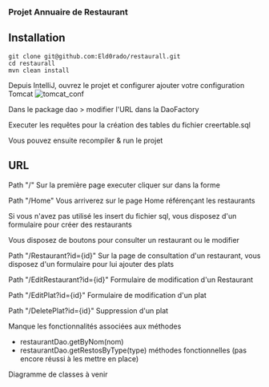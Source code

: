 ### Projet Annuaire de Restaurant

## Installation

```
git clone git@github.com:Eld0rado/restaurall.git
cd restaurall
mvn clean install
```

Depuis IntelliJ, ouvrez le projet et configurer ajouter votre configuration Tomcat
![tomcat_conf](https://user-images.githubusercontent.com/91850497/169719573-9053d6e8-3fc1-429f-ad27-da8127352898.png)

Dans le package dao > modifier l'URL dans la DaoFactory

Executer les requêtes pour la création des tables du fichier creertable.sql

Vous pouvez ensuite recompiler & run le projet

## URL

Path "/"
Sur la première page executer cliquer sur dans la forme

Path "/Home"
Vous arriverez sur le page Home référençant les restaurants

Si vous n'avez pas utilisé les insert du fichier sql, vous disposez d'un formulaire pour créer des restaurants

Vous disposez de boutons pour consulter un restaurant ou le modifier

Path "/Restaurant?id={id}"
Sur la page de consultation d'un restaurant, vous disposez d'un formulaire pour lui ajouter des plats

Path "/EditRestaurant?id={id}"
Formulaire de modification d'un Restaurant

Path "/EditPlat?id={id}"
Formulaire de modification d'un plat

Path "/DeletePlat?id={id}"
Suppression d'un plat

Manque les fonctionnalités associées aux méthodes

- restaurantDao.getByNom(nom)
- restaurantDao.getRestosByType(type)
  méthodes fonctionnelles (pas encore réussi à les mettre en place)

Diagramme de classes à venir 
